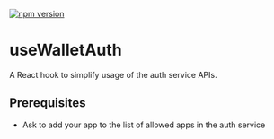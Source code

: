 [![npm version](https://badge.fury.io/js/@webxauth%2Fusewalletauth.svg)](https://badge.fury.io/js/@webxauth%2Fusewalletauth)
# useWalletAuth

A React hook to simplify usage of the auth service APIs.

## Prerequisites

- Ask to add your app to the list of allowed apps in the auth service
